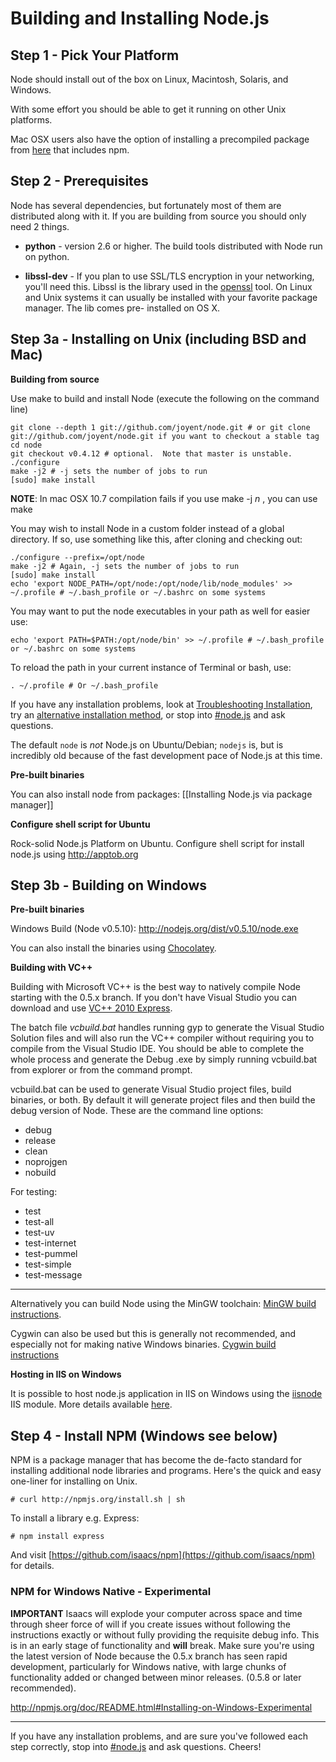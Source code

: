 # Building and Installing Node.js

## Step 1 - Pick Your Platform

Node should install out of the box on Linux, Macintosh, Solaris, and Windows.

With some effort you should be able to get it running on other Unix platforms.

Mac OSX users also have the option of installing a precompiled package from [here](https://sites.google.com/site/nodejsmacosx/) that includes npm.

## Step 2 - Prerequisites

Node has several dependencies, but fortunately most of them are
distributed along with it.  If you are building from source you should
only need 2 things.

* **python** - version 2.6 or higher. The build tools distributed with
  Node run on python.

* **libssl-dev** - If you plan to use SSL/TLS encryption in your
  networking, you'll need this.  Libssl is the library used in the
  [openssl](http://www.openssl.org/) tool. On Linux and Unix systems
  it can usually be installed with your favorite package manager. The
  lib comes pre- installed on OS X.

## Step 3a - Installing on Unix (including BSD and Mac)

**Building from source**

Use make to build and install Node (execute the following on the command line)

    git clone --depth 1 git://github.com/joyent/node.git # or git clone git://github.com/joyent/node.git if you want to checkout a stable tag
    cd node
    git checkout v0.4.12 # optional.  Note that master is unstable.
    ./configure
    make -j2 # -j sets the number of jobs to run
    [sudo] make install

**NOTE**: In mac OSX 10.7 compilation fails if you use make -j _n_ , you can use 
    make

You may wish to install Node in a custom folder instead of a global directory. If so, use something like this, after cloning and checking out:

    ./configure --prefix=/opt/node
    make -j2 # Again, -j sets the number of jobs to run
    [sudo] make install
    echo 'export NODE_PATH=/opt/node:/opt/node/lib/node_modules' >> ~/.profile # ~/.bash_profile or ~/.bashrc on some systems

You may want to put the node executables in your path as well for easier use:

    echo 'export PATH=$PATH:/opt/node/bin' >> ~/.profile # ~/.bash_profile or ~/.bashrc on some systems

To reload the path in your current instance of Terminal or bash, use:

    . ~/.profile # Or ~/.bash_profile

If you have any installation problems, look at [Troubleshooting
Installation](https://github.com/ry/node/wiki/Troubleshooting-Installation), try an [alternative installation method](https://gist.github.com/579814), or stop into [#node.js](http://webchat.freenode.net/?channels=node.js&uio=d4) and ask questions.

The default `node` is *not* Node.js on Ubuntu/Debian; `nodejs` is, but is incredibly old because of the fast development pace of Node.js at this time.

**Pre-built binaries**

You can also install node from packages: [[Installing Node.js via package manager]]

**Configure shell script for Ubuntu**

Rock-solid Node.js Platform on Ubuntu. Configure shell script for install node.js using http://apptob.org

## Step 3b - Building on Windows

**Pre-built binaries**

Windows Build (Node v0.5.10): http://nodejs.org/dist/v0.5.10/node.exe

You can also install the binaries using [Chocolatey](http://chocolatey.org/packages/nodejs).

**Building with VC++**

Building with Microsoft VC++ is the best way to natively compile Node starting with the 0.5.x branch. If you don't have Visual Studio you can download and use [VC++ 2010 Express](http://www.microsoft.com/visualstudio/en-us/products/2010-editions/visual-cpp-express).

The batch file *vcbuild.bat* handles running gyp to generate the Visual Studio Solution files and will also run the VC++ compiler without requiring you to compile from the Visual Studio IDE. You should be able to complete the whole process and generate the Debug .exe by simply running vcbuild.bat from explorer or from the command prompt.

vcbuild.bat can be used to generate Visual Studio project files, build binaries, or both. By default it will generate project files and then build the debug version of Node. These are the command line options:

* debug
* release
* clean
* noprojgen
* nobuild

For testing:

* test
* test-all
* test-uv
* test-internet
* test-pummel
* test-simple
* test-message

****

Alternatively you can build Node using the MinGW toolchain: [MinGW build instructions](https://github.com/joyent/node/wiki/Building-node.js-on-mingw).

Cygwin can also be used but this is generally not recommended, and especially not for making native Windows binaries. [Cygwin build instructions](https://github.com/joyent/node/wiki/Building-node.js-on-Cygwin-%28Windows%29)


**Hosting in IIS on Windows**

It is possible to host node.js application in IIS on Windows using the [iisnode](https://github.com/tjanczuk/iisnode) IIS module. More details available [here](http://tomasz.janczuk.org/2011/08/hosting-nodejs-applications-in-iis-on.html). 


## Step 4 - Install NPM **(Windows see below)**

NPM is a package manager that has become the de-facto standard for
installing additional node libraries and programs. Here's the quick
and easy one-liner for installing on Unix.

    # curl http://npmjs.org/install.sh | sh

To install a library e.g. Express:

    # npm install express

And visit
[https://github.com/isaacs/npm](https://github.com/isaacs/npm) for
details.

### NPM for Windows Native - Experimental
**IMPORTANT** Isaacs will explode your computer across space and time through sheer force of will if you create issues without following the instructions exactly or without fully providing the requisite debug info. This is in an early stage of functionality and **will** break. Make sure you're using the latest version of Node because the 0.5.x branch has seen rapid development, particularly for Windows native, with large chunks of functionality added or changed between minor releases. (0.5.8 or later recommended).

http://npmjs.org/doc/README.html#Installing-on-Windows-Experimental


---
If you have any installation problems, and are sure you've followed each step correctly, stop into [#node.js](http://webchat.freenode.net/?channels=node.js&uio=d4) and ask questions. Cheers!